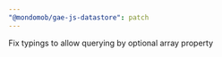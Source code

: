 ```yaml
---
"@mondomob/gae-js-datastore": patch
---
```


Fix typings to allow querying by optional array property
